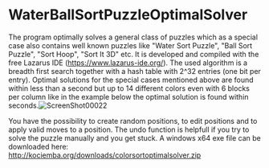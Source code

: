 # WaterBallSortPuzzleOptimalSolver
The program optimally solves a general class of puzzles which as a special case also contains well known puzzles like "Water Sort Puzzle", "Ball Sort Puzzle", "Sort Hoop", "Sort It 3D" etc. It is developed and compiled with the free Lazarus IDE (https://www.lazarus-ide.org/).
The used algorithm is a breadth first search together with a hash table with 2^32 entries (one bit per entry). Optimal solutions for the special cases mentioned above are found within less than a second but up to 14 different colors even with 6 blocks per column like in the example below the optimal solution is found within seconds.![ScreenShot00022](https://user-images.githubusercontent.com/27646885/119711084-67f1c300-be5f-11eb-9d24-8caf1e17d7c7.png)

You have the possibility to create random positions, to edit positions and to apply valid moves to a position. The undo function is helpfull if you try to solve the puzzle manually and you get stuck.
A windows x64 exe file can be downloaded here:<br>
http://kociemba.org/downloads/colorsortoptimalsolver.zip

